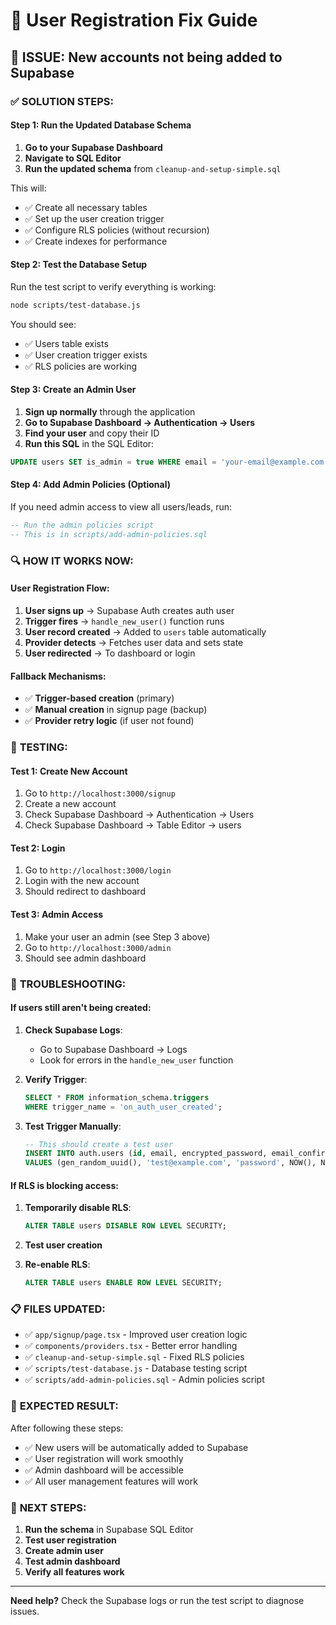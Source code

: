 # 🔧 User Registration Fix Guide

## 🚨 **ISSUE**: New accounts not being added to Supabase

### ✅ **SOLUTION STEPS**:

#### **Step 1: Run the Updated Database Schema**

1. **Go to your Supabase Dashboard**
2. **Navigate to SQL Editor**
3. **Run the updated schema** from `cleanup-and-setup-simple.sql`

This will:
- ✅ Create all necessary tables
- ✅ Set up the user creation trigger
- ✅ Configure RLS policies (without recursion)
- ✅ Create indexes for performance

#### **Step 2: Test the Database Setup**

Run the test script to verify everything is working:

```bash
node scripts/test-database.js
```

You should see:
- ✅ Users table exists
- ✅ User creation trigger exists
- ✅ RLS policies are working

#### **Step 3: Create an Admin User**

1. **Sign up normally** through the application
2. **Go to Supabase Dashboard → Authentication → Users**
3. **Find your user** and copy their ID
4. **Run this SQL** in the SQL Editor:

```sql
UPDATE users SET is_admin = true WHERE email = 'your-email@example.com';
```

#### **Step 4: Add Admin Policies (Optional)**

If you need admin access to view all users/leads, run:

```sql
-- Run the admin policies script
-- This is in scripts/add-admin-policies.sql
```

### 🔍 **HOW IT WORKS NOW**:

#### **User Registration Flow**:
1. **User signs up** → Supabase Auth creates auth user
2. **Trigger fires** → `handle_new_user()` function runs
3. **User record created** → Added to `users` table automatically
4. **Provider detects** → Fetches user data and sets state
5. **User redirected** → To dashboard or login

#### **Fallback Mechanisms**:
- ✅ **Trigger-based creation** (primary)
- ✅ **Manual creation** in signup page (backup)
- ✅ **Provider retry logic** (if user not found)

### 🧪 **TESTING**:

#### **Test 1: Create New Account**
1. Go to `http://localhost:3000/signup`
2. Create a new account
3. Check Supabase Dashboard → Authentication → Users
4. Check Supabase Dashboard → Table Editor → users

#### **Test 2: Login**
1. Go to `http://localhost:3000/login`
2. Login with the new account
3. Should redirect to dashboard

#### **Test 3: Admin Access**
1. Make your user an admin (see Step 3 above)
2. Go to `http://localhost:3000/admin`
3. Should see admin dashboard

### 🐛 **TROUBLESHOOTING**:

#### **If users still aren't being created**:

1. **Check Supabase Logs**:
   - Go to Supabase Dashboard → Logs
   - Look for errors in the `handle_new_user` function

2. **Verify Trigger**:
   ```sql
   SELECT * FROM information_schema.triggers 
   WHERE trigger_name = 'on_auth_user_created';
   ```

3. **Test Trigger Manually**:
   ```sql
   -- This should create a test user
   INSERT INTO auth.users (id, email, encrypted_password, email_confirmed_at, created_at, updated_at)
   VALUES (gen_random_uuid(), 'test@example.com', 'password', NOW(), NOW(), NOW());
   ```

#### **If RLS is blocking access**:

1. **Temporarily disable RLS**:
   ```sql
   ALTER TABLE users DISABLE ROW LEVEL SECURITY;
   ```

2. **Test user creation**
3. **Re-enable RLS**:
   ```sql
   ALTER TABLE users ENABLE ROW LEVEL SECURITY;
   ```

### 📋 **FILES UPDATED**:

- ✅ `app/signup/page.tsx` - Improved user creation logic
- ✅ `components/providers.tsx` - Better error handling
- ✅ `cleanup-and-setup-simple.sql` - Fixed RLS policies
- ✅ `scripts/test-database.js` - Database testing script
- ✅ `scripts/add-admin-policies.sql` - Admin policies script

### 🎯 **EXPECTED RESULT**:

After following these steps:
- ✅ New users will be automatically added to Supabase
- ✅ User registration will work smoothly
- ✅ Admin dashboard will be accessible
- ✅ All user management features will work

### 🚀 **NEXT STEPS**:

1. **Run the schema** in Supabase SQL Editor
2. **Test user registration**
3. **Create admin user**
4. **Test admin dashboard**
5. **Verify all features work**

---

**Need help?** Check the Supabase logs or run the test script to diagnose issues. 
